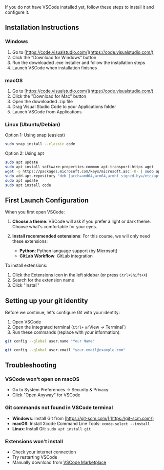 
If you do not have VSCode installed yet, follow these steps to install it and configure it.

## Installation Instructions

### Windows

1. Go to [https://code.visualstudio.com/](https://code.visualstudio.com/)
2. Click the "Download for Windows" button
3. Run the downloaded .exe installer and follow the installation steps
4. Launch VSCode when installation finishes

### macOS

1. Go to [https://code.visualstudio.com/](https://code.visualstudio.com/)
2. Click the "Download for Mac" button
3. Open the downloaded .zip file
4. Drag Visual Studio Code to your Applications folder
5. Launch VSCode from Applications

### Linux (Ubuntu/Debian)

Option 1: Using snap (easiest)
```bash
sudo snap install --classic code
```

Option 2: Using apt
```bash
sudo apt update
sudo apt install software-properties-common apt-transport-https wget
wget -q https://packages.microsoft.com/keys/microsoft.asc -O- | sudo apt-key add -
sudo add-apt-repository "deb [arch=amd64,arm64,armhf signed-by=/etc/apt/trusted.gpg.d/packages.microsoft.gpg] https://packages.microsoft.com/repos/code stable main"
sudo apt update
sudo apt install code
```

## First Launch Configuration

When you first open VSCode:

1. **Choose a theme**: VSCode will ask if you prefer a light or dark theme. Choose what's comfortable for your eyes.

2. **Install recommended extensions**: For this course, we will only need these extensions:
   - **Python**: Python language support (by Microsoft)
   - **GitLab Workflow**: GitLab integration

To install extensions:
1. Click the Extensions icon in the left sidebar (or press `Ctrl+Shift+X`)
2. Search for the extension name
3. Click "Install"

## Setting up your git identity

Before we continue, let's configure Git with your identity:

1. Open VSCode
2. Open the integrated terminal (`Ctrl+` ` or `View → Terminal`)
3. Run these commands (replace with your information):

```bash
git config --global user.name "Your Name"
```

```bash
git config --global user.email "your.email@example.com"
```


## Troubleshooting

### VSCode won't open on macOS
- Go to System Preferences → Security & Privacy
- Click "Open Anyway" for VSCode

### Git commands not found in VSCode terminal
- **Windows**: Install Git from [https://git-scm.com/](https://git-scm.com/)
- **macOS**: Install Xcode Command Line Tools: `xcode-select --install`
- **Linux**: Install Git: `sudo apt install git`

### Extensions won't install
- Check your internet connection
- Try restarting VSCode
- Manually download from [VSCode Marketplace](https://marketplace.visualstudio.com/vscode)

